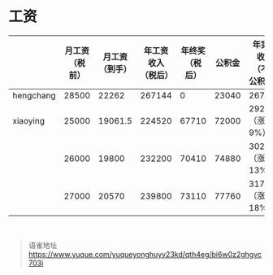 # 工资
|           | 月工资（税前） | 月工资（到手） | 年工资收入（税后） | 年终奖（税后） | 公积金 | 年实际收入（不含公积金） | 年总收入（含公积金） |
| --------- | -------------- | -------------- | ------------------ | -------------- | ------ | ------------------------ | -------------------- |
| hengchang | 28500          | 22262          | 267144             | 0              | 23040  | 267144                   | 290184               |
| xiaoying  | 25000          | 19061.5        | 224520             | 67710          | 72000  | 292230（涨幅 9%）        | 364130（涨幅 25%）   |
|           | 26000          | 19800          | 232200             | 70410          | 74880  | 302610（涨幅 13%）       | 377490（涨幅 30%）   |
|           | 27000          | 20570          | 239800             | 73110          | 77760  | 317560（涨幅 18%）       | 395320（涨幅 36%）   |

<br>
  
> 语雀地址 https://www.yuque.com/yuqueyonghuyv23kd/qth4eg/bi6w0z2ghgvc703i